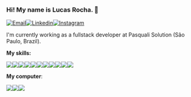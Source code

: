 ### Hi! My name is Lucas Rocha. 👋

[![Email](https://img.shields.io/badge/Gmail-D14836?style=for-the-badge&logo=gmail&logoColor=white)](mailto:dev.lucascrocha@gmail.com)[![Linkedin](https://img.shields.io/badge/LinkedIn-0077B5?style=for-the-badge&logo=linkedin&logoColor=white)](https://www.linkedin.com/in/lucascrocha/)[![Instagram](https://img.shields.io/badge/Instagram-F59812?style=for-the-badge&logo=instagram&logoColor=white)](https://instagram.com/lscrocha1)

I'm currently working as a fullstack developer at Pasquali Solution (São Paulo, Brazil).



**My skills:**

![](https://img.shields.io/badge/C%23-239120?style=for-the-badge&logo=c-sharp&logoColor=white)![](https://img.shields.io/badge/JavaScript-F7DF1E?style=for-the-badge&logo=javascript&logoColor=black)![](https://img.shields.io/badge/TypeScript-007ACC?style=for-the-badge&logo=typescript&logoColor=white)![](https://img.shields.io/badge/HTML5-E34F26?style=for-the-badge&logo=html5&logoColor=white)![](https://img.shields.io/badge/CSS3-1572B6?style=for-the-badge&logo=css3&logoColor=white)![](https://img.shields.io/badge/React-20232A?style=for-the-badge&logo=react&logoColor=61DAFB)![](https://img.shields.io/badge/Vue.js-35495E?style=for-the-badge&logo=vue.js&logoColor=4FC08D)![](https://img.shields.io/badge/Angular-DD0031?style=for-the-badge&logo=angular&logoColor=white)![](https://img.shields.io/badge/MongoDB-4EA94B?style=for-the-badge&logo=mongodb&logoColor=white)![](https://img.shields.io/badge/Microsoft_Azure-0089D6?style=for-the-badge&logo=microsoft-azure&logoColor=white)![](https://img.shields.io/badge/Google_Cloud-4285F4?style=for-the-badge&logo=google-cloud&logoColor=white)



**My computer**:

![](https://img.shields.io/badge/NVIDIA-GTX1070_Ti_SC_8gb-76B900?style=for-the-badge&logo=nvidia&logoColor=white)![](https://img.shields.io/badge/Intel-Core_i7_7700k-0071C5?style=for-the-badge&logo=intel&logoColor=white)![](https://img.shields.io/badge/Windows-32gb_RAM_|_SSD_240gb-0078D6?style=for-the-badge&logo=windows&logoColor=white)

